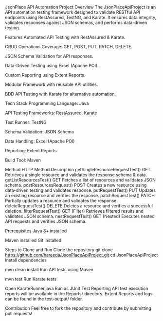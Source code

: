 JsonPlace API Automation Project
Overview
The JsonPlaceApiProject is an API automation testing framework designed to validate RESTful API endpoints using RestAssured, TestNG, and Karate. It ensures data integrity, validates responses against JSON schemas, and performs data-driven testing.

Features
Automated API Testing with RestAssured & Karate.

CRUD Operations Coverage: GET, POST, PUT, PATCH, DELETE.

JSON Schema Validation for API responses.

Data-Driven Testing using Excel (Apache POI).

Custom Reporting using Extent Reports.

Modular Framework with reusable API utilities.

BDD API Testing with Karate for alternative automation.

Tech Stack
Programming Language: Java

API Testing Frameworks: RestAssured, Karate

Test Runner: TestNG

Schema Validation: JSON Schema

Data Handling: Excel (Apache POI)

Reporting: Extent Reports

Build Tool: Maven

Method	HTTP Method	Description
getSingleResourceRequestTest()	GET	Retrieves a single resource and validates the response schema & data.
getListResourcesTest()	GET	Fetches a list of resources and validates JSON schema.
postResourcesRequest()	POST	Creates a new resource using data-driven testing and validates response.
putRequestTest()	PUT	Updates an existing resource and verifies the response.
patchRequestTest()	PATCH	Partially updates a resource and validates the response.
deleteRequestTest()	DELETE	Deletes a resource and verifies a successful deletion.
filterRequestTest()	GET (Filter)	Retrieves filtered results and validates JSON schema.
nestRequestTest()	GET (Nested)	Executes nested API requests and verifies JSON schema.

Prerequisites
Java 8+ installed

Maven installed
Git installed

Steps to Clone and Run
Clone the repository
git clone https://github.com/hareeda/JsonPlaceApiProject.git
cd JsonPlaceApiProject
Install dependencies

mvn clean install
Run API tests using Maven

mvn test
Run Karate tests

Open KarateRunner.java
Run as JUnit Test
Reporting
API test execution reports will be available in the Reports/ directory.
Extent Reports and logs can be found in the test-output/ folder.

Contribution
Feel free to fork the repository and contribute by submitting pull requests!
